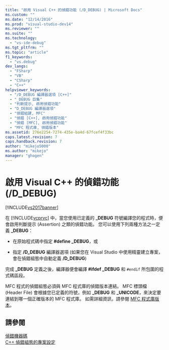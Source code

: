```yaml
---
title: "啟用 Visual C++ 的偵錯功能 (/D_DEBUG) | Microsoft Docs"
ms.custom: ""
ms.date: "12/14/2016"
ms.prod: "visual-studio-dev14"
ms.reviewer: ""
ms.suite: ""
ms.technology: 
  - "vs-ide-debug"
ms.tgt_pltfrm: ""
ms.topic: "article"
f1_keywords: 
  - "vs.debug"
dev_langs: 
  - "FSharp"
  - "VB"
  - "CSharp"
  - "C++"
helpviewer_keywords: 
  - "/D_DEBUG 編譯器選項 [C++]"
  - "_DEBUG 巨集"
  - "判斷提示, 啟用偵錯功能"
  - "D_DEBUG 編譯器選項"
  - "偵錯組建, MFC"
  - "偵錯 [C++], 啟用偵錯功能"
  - "偵錯 [MFC], 啟用偵錯功能"
  - "MFC 程式庫, 偵錯版本"
ms.assetid: 276e2254-7274-435e-ba4d-67fcef4f33bc
caps.latest.revision: 7
caps.handback.revision: 7
author: "mikejo5000"
ms.author: "mikejo"
manager: "ghogen"
---
```

# 啟用 Visual C++ 的偵錯功能 (/D_DEBUG)
[!INCLUDE[vs2017banner](../code-quality/includes/vs2017banner.md)]

在 [!INCLUDE[vcprvc](../debugger/includes/vcprvc_md.md)] 中，當您使用已定義的 **\_DEBUG** 符號編譯您的程式時，便會啟用判斷提示 \(Assertion\) 之類的偵錯功能。  您可以使用下列兩種方法之一定義 **\_DEBUG**：  
  
-   在原始程式碼中指定 **\#define \_DEBUG**，或  
  
-   指定 **\/D\_DEBUG** 編譯器選項 \(如果您在 Visual Studio 中使用精靈建立專案，會在偵錯組態中自動定義 **\/D\_DEBUG**\)  
  
 完成 **\_DEBUG** 定義之後，編譯器便會編譯 **\#ifdef \_DEBUG** 和 `#endif` 所包圍的程式碼區段。  
  
 MFC 程式的偵錯組態必須與 MFC 程式庫的偵錯版本連結。  MFC 標頭檔 \(Header File\) 會根據您已定義的符號，例如 **\_DEBUG** 和 **\_UNICODE**，來決定要連結到哪一個正確版本的 MFC 程式庫。  如需詳細資訊，請參閱 [MFC 程式庫版本](/visual-cpp/mfc/mfc-library-versions)。  
  
## 請參閱  
 [偵錯機器碼](../debugger/debugging-native-code.md)   
 [C\+\+ 偵錯組態的專案設定](../debugger/project-settings-for-a-cpp-debug-configuration.md)